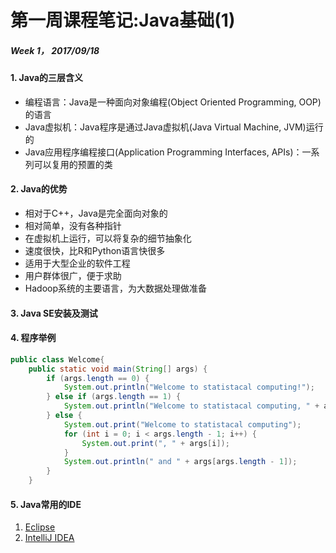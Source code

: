 # 第一周课程笔记:Java基础(1)

##### Week 1， 2017/09/18

#### 1. Java的三层含义

+ 编程语言：Java是一种面向对象编程(Object Oriented Programming, OOP)的语言
+ Java虚拟机：Java程序是通过Java虚拟机(Java Virtual Machine, JVM)运行的
+ Java应用程序编程接口(Application Programming Interfaces, APIs)：一系列可以复用的预置的类

#### 2. Java的优势

+ 相对于C++，Java是完全面向对象的
+ 相对简单，没有各种指针
+ 在虚拟机上运行，可以将复杂的细节抽象化
+ 速度很快，比R和Python语言快很多
+ 适用于大型企业的软件工程
+ 用户群体很广，便于求助
+ Hadoop系统的主要语言，为大数据处理做准备

#### 3. Java SE安装及测试

#### 4. 程序举例

```java
public class Welcome{
    public static void main(String[] args) {
        if (args.length == 0) {
            System.out.println("Welcome to statistacal computing!");
        } else if (args.length == 1) {
            System.out.println("Welcome to statistacal computing, " + args[0]);
        } else {
            System.out.print("Welcome to statistacal computing");
            for (int i = 0; i < args.length - 1; i++) {
                System.out.print(", " + args[i]);
            }
            System.out.println(" and " + args[args.length - 1]);
        }
    }
```

#### 5. Java常用的IDE
1. [Eclipse](https://www.eclipse.org/downloads/)
2. [IntelliJ IDEA](https://www.jetbrains.com/idea/)